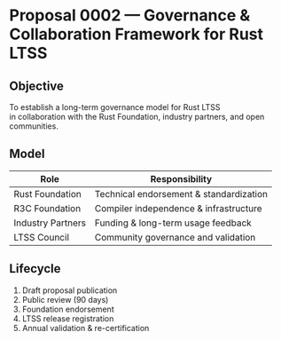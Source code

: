 # Proposal 0002 — Governance & Collaboration Framework for Rust LTSS

## Objective
To establish a long-term governance model for Rust LTSS  
in collaboration with the Rust Foundation, industry partners, and open communities.

## Model
| Role | Responsibility |
|------|----------------|
| Rust Foundation | Technical endorsement & standardization |
| R3C Foundation | Compiler independence & infrastructure |
| Industry Partners | Funding & long-term usage feedback |
| LTSS Council | Community governance and validation |

## Lifecycle
1. Draft proposal publication  
2. Public review (90 days)  
3. Foundation endorsement  
4. LTSS release registration  
5. Annual validation & re-certification
